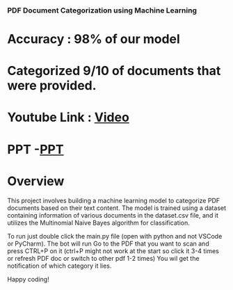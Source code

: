 ### PDF Document Categorization using Machine Learning
# Accuracy : 98% of our model

# Categorized 9/10 of documents that were provided.

# Youtube Link : [Video](https://youtu.be/MRZuVGphEJo)
# PPT -[PPT](https://www.canva.com/design/DAF8TXnUo3A/yGasrzllL2cbpqQXzqp8vw/edit?utm_content=DAF8TXnUo3A&utm_campaign=designshare&utm_medium=link2&utm_source=sharebutton)
# Overview
This project involves building a machine learning model to categorize PDF documents based on their text content.
The model is trained using a dataset containing information of various documents in the dataset.csv file, and it utilizes the Multinomial Naive Bayes algorithm for classification.

To run just double click the main.py file (open with python and not VSCode or PyCharm).
The bot will run 
Go to the PDF that you want to scan and press CTRL+P on it (ctrl+P might not work at the start so click it 3-4 times or refresh PDF doc or switch to other pdf 1-2 times)
You wil get the notification of which category it lies.

Happy coding!
